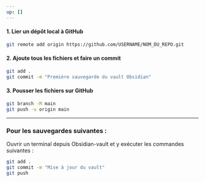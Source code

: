 ```yaml
---
up: []
---
```

#### **1. Lier un dépôt local à GitHub**
```bash
git remote add origin https://github.com/USERNAME/NOM_DU_REPO.git
```

#### **2. Ajoute tous les fichiers et faire un commit**
```bash
git add .
git commit -m "Première sauvegarde du vault Obsidian"
```

#### **3. Pousser les fichiers sur GitHub**
```bash
git branch -M main
git push -u origin main
```

---

### Pour les sauvegardes suivantes :
Ouvrir un terminal depuis Obsidian-vault et y exécuter les commandes suivantes :
```bash
git add .
git commit -m "Mise à jour du vault"
git push
```
